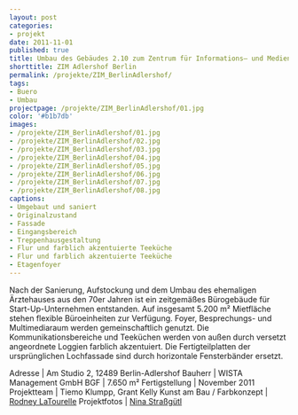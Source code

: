 ```yaml
---
layout: post
categories:
- projekt
date: 2011-11-01
published: true
title: Umbau des Gebäudes 2.10 zum Zentrum für Informations– und Medientechnologie (ZIM)
shorttitle: ZIM Adlershof Berlin
permalink: /projekte/ZIM_BerlinAdlershof/
tags: 
- Buero 
- Umbau
projectpage: /projekte/ZIM_BerlinAdlershof/01.jpg 
color: '#b1b7db'
images:
- /projekte/ZIM_BerlinAdlershof/01.jpg
- /projekte/ZIM_BerlinAdlershof/02.jpg
- /projekte/ZIM_BerlinAdlershof/03.jpg
- /projekte/ZIM_BerlinAdlershof/04.jpg
- /projekte/ZIM_BerlinAdlershof/05.jpg
- /projekte/ZIM_BerlinAdlershof/06.jpg
- /projekte/ZIM_BerlinAdlershof/07.jpg
- /projekte/ZIM_BerlinAdlershof/08.jpg
captions:
- Umgebaut und saniert
- Originalzustand
- Fassade
- Eingangsbereich
- Treppenhausgestaltung
- Flur und farblich akzentuierte Teeküche
- Flur und farblich akzentuierte Teeküche
- Etagenfoyer
---
```

Nach der Sanierung, Aufstockung und dem Umbau des ehemaligen Ärztehauses aus den 70er Jahren ist ein zeitgemäßes Bürogebäude für Start-Up-Unternehmen entstanden. Auf insgesamt 5.200 m² Mietfläche stehen flexible Büroeinheiten zur Verfügung. Foyer, Besprechungs- und Multimediaraum werden gemeinschaftlich genutzt. Die Kommunikationsbereiche und Teeküchen werden von außen durch versetzt angeordnete Loggien farblich akzentuiert. Die Fertigteilplatten der ursprünglichen Lochfassade sind durch horizontale Fensterbänder ersetzt.

Adresse				|	Am Studio 2, 12489 Berlin-Adlershof
Bauherr				|	WISTA Management GmbH
BGF					|	7.650 m²
Fertigstellung		|	November 2011
Projektteam			|	Tiemo Klumpp, Grant Kelly 
Kunst am Bau / Farbkonzept		|	[Rodney LaTourelle](http://www.witthoeft-latourelle.com)
Projektfotos		|	[Nina Straßgütl](http://www.ninastrg.de/)